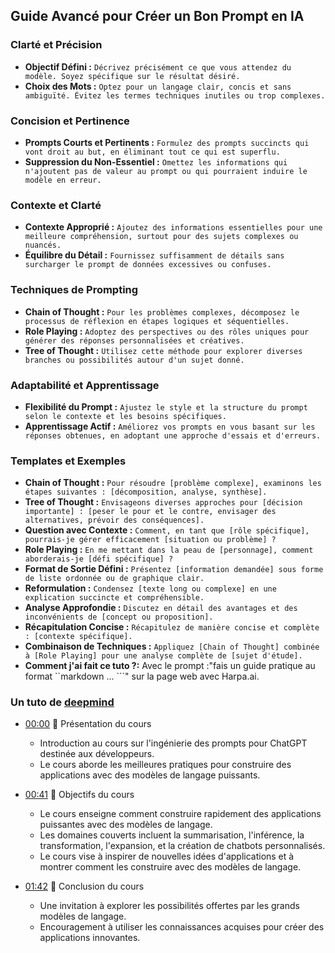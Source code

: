 ## Guide Avancé pour Créer un Bon Prompt en IA

### Clarté et Précision
- **Objectif Défini :** `Décrivez précisément ce que vous attendez du modèle. Soyez spécifique sur le résultat désiré.`
- **Choix des Mots :** `Optez pour un langage clair, concis et sans ambiguïté. Évitez les termes techniques inutiles ou trop complexes.`

### Concision et Pertinence
- **Prompts Courts et Pertinents :** `Formulez des prompts succincts qui vont droit au but, en éliminant tout ce qui est superflu.`
- **Suppression du Non-Essentiel :** `Omettez les informations qui n'ajoutent pas de valeur au prompt ou qui pourraient induire le modèle en erreur.`

### Contexte et Clarté
- **Contexte Approprié :** `Ajoutez des informations essentielles pour une meilleure compréhension, surtout pour des sujets complexes ou nuancés.`
- **Équilibre du Détail :** `Fournissez suffisamment de détails sans surcharger le prompt de données excessives ou confuses.`

### Techniques de Prompting
- **Chain of Thought :** `Pour les problèmes complexes, décomposez le processus de réflexion en étapes logiques et séquentielles.`
- **Role Playing :** `Adoptez des perspectives ou des rôles uniques pour générer des réponses personnalisées et créatives.`
- **Tree of Thought :** `Utilisez cette méthode pour explorer diverses branches ou possibilités autour d'un sujet donné.`

### Adaptabilité et Apprentissage
- **Flexibilité du Prompt :** `Ajustez le style et la structure du prompt selon le contexte et les besoins spécifiques.`
- **Apprentissage Actif :** `Améliorez vos prompts en vous basant sur les réponses obtenues, en adoptant une approche d'essais et d'erreurs.`

### Templates et Exemples
- **Chain of Thought :** `Pour résoudre [problème complexe], examinons les étapes suivantes : [décomposition, analyse, synthèse].`
- **Tree of Thought :** `Envisageons diverses approches pour [décision importante] : [peser le pour et le contre, envisager des alternatives, prévoir des conséquences].`
- **Question avec Contexte :** `Comment, en tant que [rôle spécifique], pourrais-je gérer efficacement [situation ou problème] ?`
- **Role Playing :** `En me mettant dans la peau de [personnage], comment aborderais-je [défi spécifique] ?`
- **Format de Sortie Défini :** `Présentez [information demandée] sous forme de liste ordonnée ou de graphique clair.`
- **Reformulation :** `Condensez [texte long ou complexe] en une explication succincte et compréhensible.`
- **Analyse Approfondie :** `Discutez en détail des avantages et des inconvénients de [concept ou proposition].`
- **Récapitulation Concise :** `Récapitulez de manière concise et complète : [contexte spécifique].`
- **Combinaison de Techniques :** `Appliquez [Chain of Thought] combinée à [Role Playing] pour une analyse complète de [sujet d'étude].`
- **Comment j'ai fait ce tuto ?:**  Avec le prompt :"fais un guide pratique au format ``markdown ... ```" sur la page web avec Harpa.ai. 

### Un tuto de [deepmind](https://www.youtube.com/watch?v=H4YK_7MAckk)
- [00:00](https://www.youtube.com/watch?v=H4YK_7MAckk&t=0s) 🚀 Présentation du cours
  - Introduction au cours sur l'ingénierie des prompts pour ChatGPT destinée aux développeurs.
  - Le cours aborde les meilleures pratiques pour construire des applications avec des modèles de langage puissants.

- [00:41](https://www.youtube.com/watch?v=H4YK_7MAckk&t=41s) 🎯 Objectifs du cours
  - Le cours enseigne comment construire rapidement des applications puissantes avec des modèles de langage.
  - Les domaines couverts incluent la summarisation, l'inférence, la transformation, l'expansion, et la création de chatbots personnalisés.
  - Le cours vise à inspirer de nouvelles idées d'applications et à montrer comment les construire avec des modèles de langage.

- [01:42](https://www.youtube.com/watch?v=H4YK_7MAckk&t=102s) 🌟 Conclusion du cours
  - Une invitation à explorer les possibilités offertes par les grands modèles de langage.
  - Encouragement à utiliser les connaissances acquises pour créer des applications innovantes.

